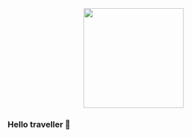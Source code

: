 <div id="header" align="center">
  <img src="https://media.giphy.com/media/Ds93U5YIqTKqEhLWj2/giphy.gif" width="200"/>
</div>

### Hello traveller 👋


<!--
**vaykmuniz/vaykmuniz** is a ✨ _special_ ✨ repository because its `README.md` (this file) appears on your GitHub profile.

Here are some ideas to get you started:

- 🔭 I’m currently working on ...
- 🌱 I’m currently learning ...
- 👯 I’m looking to collaborate on ...
- 🤔 I’m looking for help with ...
- 💬 Ask me about ...
- 📫 How to reach me: ...
- 😄 Pronouns: ...
- ⚡ Fun fact: ...
-->
